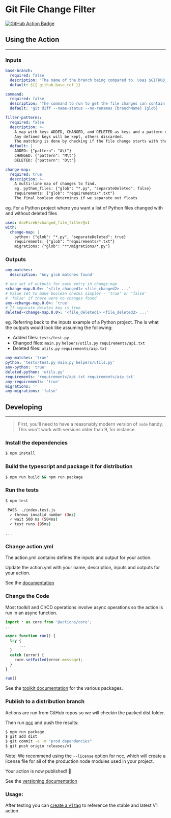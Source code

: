 # Git File Change Filter
[![GitHub Action Badge](https://github.com/AceFire6/changed_file_filter/actions/workflows/test.yml/badge.svg)](https://github.com/AceFire6/changed_file_filter/actions/workflztows/test.yml/badge.svg)

## Using the Action

---

### Inputs
```yaml
base-branch:
  required: false
  description: 'The name of the branch being compared to. Uses $GITHUB_BASE_REF if not set'
  default: ${{ github.base_ref }}

command:
  required: false
  description: 'The command to run to get the file changes can contain {glob} and {branchName} to specify replacements'
  default: 'git diff --name-status --no-renames {branchName} {glob}'

filter-patterns:
  required: false
  description: >-
    A map with keys ADDED, CHANGED, and DELETED as keys and a pattern object ({"pattern": "<pattern>"}) as a value.
    Any defined keys will be kept, others discarded.
    The matching is done by checking if the file change starts with the pattern.
  default: |
    ADDED: {"pattern": "A\t"}
    CHANGED: {"pattern": "M\t"}
    DELETED: {"pattern": "D\t"}

change-map:
  required: true
  description: >-
    A multi-line map of changes to find.
    eg. python_files: {"glob": "*.py", "separateDeleted": false}
    requirements: {"glob": "requirements/*.txt"}
    The final boolean determines if we separate out floats
```

eg. For a Python project where you want a list of Python files changed with and without deleted files
```yaml
uses: AceFire6/changed_file_filter@v1
with:
  change-map: |
    python: {"glob": "*.py", "separateDeleted": true}
    requirements: {"glob": "requirements/*.txt"}
    migrations: {"glob": "**/migrations/*.py"}
```

### Outputs
```yaml
any-matches:
  description: 'Any glob matches found'

# one set of outputs for each entry in change-map
<change-map.0.0>: '<file_changed1> <file_changed2> ...'
# Value set to make boolean checks simpler - 'true' or 'false'
# 'false' if there were no changes found
any-<change-map.0.0>: 'true'
# If separate deletes key is true
deleted-<change-map.0.0>: '<file_deleted1> <file_deleted2> ...'
```

eg. Referring back to the inputs example of a Python project. 
The is what the outputs would look like assuming the following:

* Added files: `tests/test.py`
* Changed files: `main.py` `helpers/utils.py` `requirements/api.txt`
* Deleted files: `utils.py` `requirements/aip.txt`

```yaml
any-matches: 'true'
python: 'tests/test.py main.py helpers/utils.py'
any-python: 'true'
deleted-python: 'utils.py'
requirements: 'requirements/api.txt requirements/aip.txt'
any-requirements: 'true'
migrations: ''
any-migrations: 'false'
```

## Developing

---

> First, you'll need to have a reasonably modern version of `node` handy. This won't work with versions older than 9, for instance.

### Install the dependencies  
```bash
$ npm install
```

### Build the typescript and package it for distribution
```bash
$ npm run build && npm run package
```

### Run the tests  
```bash
$ npm test

 PASS  ./index.test.js
  ✓ throws invalid number (3ms)
  ✓ wait 500 ms (504ms)
  ✓ test runs (95ms)

...
```

### Change action.yml

The action.yml contains defines the inputs and output for your action.

Update the action.yml with your name, description, inputs and outputs for your action.

See the [documentation](https://help.github.com/en/articles/metadata-syntax-for-github-actions)

### Change the Code

Most toolkit and CI/CD operations involve async operations so the action is run in an async function.

```javascript
import * as core from '@actions/core';
...

async function run() {
  try { 
      ...
  } 
  catch (error) {
    core.setFailed(error.message);
  }
}

run()
```

See the [toolkit documentation](https://github.com/actions/toolkit/blob/master/README.md#packages) for the various packages.

### Publish to a distribution branch

Actions are run from GitHub repos so we will checkin the packed dist folder. 

Then run [ncc](https://github.com/zeit/ncc) and push the results:
```bash
$ npm run package
$ git add dist
$ git commit -a -m "prod dependencies"
$ git push origin releases/v1
```

Note: We recommend using the `--license` option for ncc, which will create a license file for all of the production node modules used in your project.

Your action is now published! :rocket: 

See the [versioning documentation](https://github.com/actions/toolkit/blob/master/docs/action-versioning.md)

### Usage:

After testing you can [create a v1 tag](https://github.com/actions/toolkit/blob/master/docs/action-versioning.md) to reference the stable and latest V1 action

